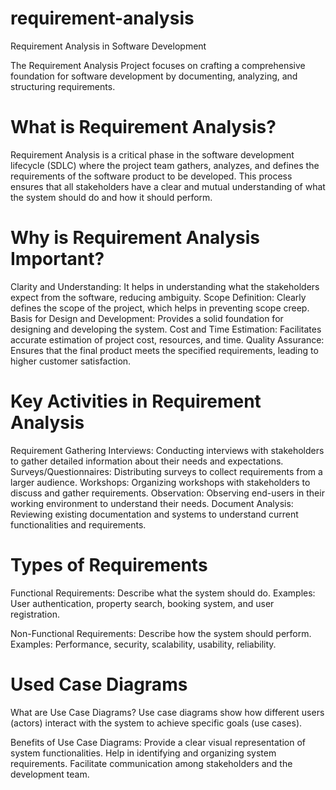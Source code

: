 # requirement-analysis
Requirement Analysis in Software Development

The Requirement Analysis Project focuses on crafting a comprehensive foundation for software development by documenting, analyzing, and structuring requirements.

# What is Requirement Analysis?
  Requirement Analysis is a critical phase in the software development lifecycle (SDLC) where the project team gathers, analyzes, and defines the requirements of the software product to be developed.    This process ensures that all stakeholders have a clear and mutual understanding of what the system should do and how it should perform.


# Why is Requirement Analysis Important?
  Clarity and Understanding: It helps in understanding what the stakeholders expect from the software, reducing ambiguity.
  Scope Definition: Clearly defines the scope of the project, which helps in preventing scope creep.
  Basis for Design and Development: Provides a solid foundation for designing and developing the system.
  Cost and Time Estimation: Facilitates accurate estimation of project cost, resources, and time.
  Quality Assurance: Ensures that the final product meets the specified requirements, leading to higher customer satisfaction.


# Key Activities in Requirement Analysis

  Requirement Gathering 
    Interviews: Conducting interviews with stakeholders to gather detailed information about their needs and expectations.
    Surveys/Questionnaires: Distributing surveys to collect requirements from a larger audience.
    Workshops: Organizing workshops with stakeholders to discuss and gather requirements.
    Observation: Observing end-users in their working environment to understand their needs.
    Document Analysis: Reviewing existing documentation and systems to understand current functionalities and requirements.


# Types of Requirements
  Functional Requirements: Describe what the system should do.
  Examples: User authentication, property search, booking system, and user registration.
    
  Non-Functional Requirements: Describe how the system should perform.
  Examples: Performance, security, scalability, usability, reliability.


# Used Case Diagrams
  What are Use Case Diagrams?
  Use case diagrams show how different users (actors) interact with the system to achieve specific goals (use cases).

  Benefits of Use Case Diagrams:
  Provide a clear visual representation of system functionalities.
  Help in identifying and organizing system requirements.
  Facilitate communication among stakeholders and the development team.
